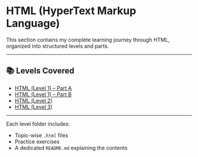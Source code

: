 # HTML (HyperText Markup Language)

This section contains my complete learning journey through HTML, organized into structured levels and parts.

---

## 📚 Levels Covered

- [HTML (Level 1) – Part A](HTML%20%28%20Level%201%29%20-%20Part%20A)
- [HTML (Level 1) – Part B](HTML%20%28%20Level%201%29%20-%20Part%20B) 
- [HTML (Level 2)](<HTML%20%28%20Level%202%20%29>)  
- [HTML (Level 3)](<HTML%20%28%20Level%203%20%29>)

---

Each level folder includes:
- Topic-wise `.html` files  
- Practice exercises  
- A dedicated `README.md` explaining the contents  
